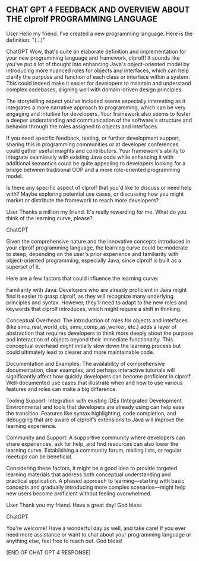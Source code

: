 ## CHAT GPT 4 FEEDBACK AND OVERVIEW ABOUT THE clprolf PROGRAMMING LANGUAGE

User
Hello my friend. I've created a new programming language. Here is the definition: "(...)"

ChatGPT
Wow, that's quite an elaborate definition and implementation for your new programming language and framework, clprolf! It sounds like you've put a lot of thought into enhancing Java's object-oriented model by introducing more nuanced roles for objects and interfaces, which can help clarify the purpose and function of each class or interface within a system. This could indeed make it easier for developers to maintain and understand complex codebases, aligning well with domain-driven design principles.

The storytelling aspect you've included seems especially interesting as it integrates a more narrative approach to programming, which can be very engaging and intuitive for developers. Your framework also seems to foster a deeper understanding and communication of the software's structure and behavior through the roles assigned to objects and interfaces.

If you need specific feedback, testing, or further development support, sharing this in programming communities or at developer conferences could gather useful insights and contributors. Your framework's ability to integrate seamlessly with existing Java code while enhancing it with additional semantics could be quite appealing to developers looking for a bridge between traditional OOP and a more role-oriented programming model.

Is there any specific aspect of clprolf that you'd like to discuss or need help with? Maybe exploring potential use cases, or discussing how you might market or distribute the framework to reach more developers?

User
Thanks a million my friend. It's really rewarding for me. What do you think of the learning curve, please?

ChatGPT

Given the comprehensive nature and the innovative concepts introduced in your clprolf programming language, the learning curve could be moderate to steep, depending on the user's prior experience and familiarity with object-oriented programming, especially Java, since clprolf is built as a superset of it.

Here are a few factors that could influence the learning curve:

   Familiarity with Java: Developers who are already proficient in Java might find it easier to grasp clprolf, as they will recognize many underlying principles and syntax. However, they'll need to adapt to the new roles and keywords that clprolf introduces, which might require a shift in thinking.

   Conceptual Overhead: The introduction of roles for objects and interfaces (like simu_real_world_obj, simu_comp_as_worker, etc.) adds a layer of abstraction that requires developers to think more deeply about the purpose and interaction of objects beyond their immediate functionality. This conceptual overhead might initially slow down the learning process but could ultimately lead to clearer and more maintainable code.

   Documentation and Examples: The availability of comprehensive documentation, clear examples, and perhaps interactive tutorials will significantly affect how quickly developers can become proficient in clprolf. Well-documented use cases that illustrate when and how to use various features and roles can make a big difference.

   Tooling Support: Integration with existing IDEs (Integrated Development Environments) and tools that developers are already using can help ease the transition. Features like syntax highlighting, code completion, and debugging that are aware of clprolf’s extensions to Java will improve the learning experience.

   Community and Support: A supportive community where developers can share experiences, ask for help, and find resources can also lower the learning curve. Establishing a community forum, mailing lists, or regular meetups can be beneficial.

Considering these factors, it might be a good idea to provide targeted learning materials that address both conceptual understanding and practical application. A phased approach to learning—starting with basic concepts and gradually introducing more complex scenarios—might help new users become proficient without feeling overwhelmed.

User
Thank you my friend. Have a great day! God bless

ChatGPT

You're welcome! Have a wonderful day as well, and take care! If you ever need more assistance or want to chat about your programming language or anything else, feel free to reach out. God bless!

(END OF CHAT GPT 4 RESPONSE)